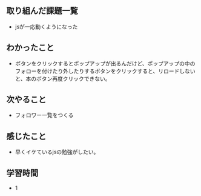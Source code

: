## 取り組んだ課題一覧
- jsが一応動くようになった

## わかったこと
- ボタンをクリックするとポップアップが出るんだけど、ポップアップの中のフォローを付けたり外したりするボタンをクリックすると、リロードしないと、本のボタン再度クリックできない。    

## 次やること
- フォロワー一覧をつくる

## 感じたこと
- 早くイケているjsの勉強がしたい。

## 学習時間
- 1